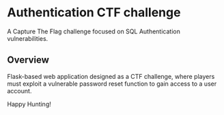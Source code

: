 # Authentication CTF challenge
A Capture The Flag challenge focused on SQL Authentication vulnerabilities.

## Overview
Flask-based web application designed as a CTF challenge, where players must exploit a vulnerable password reset function to gain access to a user account.

Happy Hunting!
